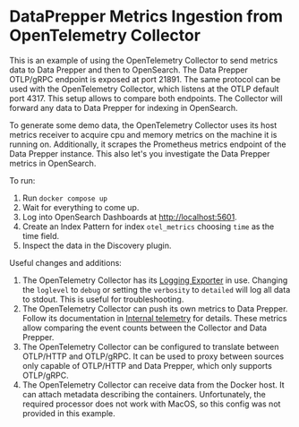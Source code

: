 # DataPrepper Metrics Ingestion from OpenTelemetry Collector

This is an example of using the OpenTelemetry Collector to send metrics data to Data Prepper and then to OpenSearch.
The Data Prepper OTLP/gRPC endpoint is exposed at port 21891. 
The same protocol can be used with the OpenTelemetry Collector, which listens at the OTLP default port 4317.
This setup allows to compare both endpoints.
The Collector will forward any data to Data Prepper for indexing in OpenSearch.

To generate some demo data, the OpenTelemetry Collector uses its host metrics receiver to acquire cpu and memory metrics on the machine it is running on.
Additionally, it scrapes the Prometheus metrics endpoint of the Data Prepper instance.
This also let's you investigate the Data Prepper metrics in OpenSearch.

To run:

1. Run `docker compose up`
2. Wait for everything to come up.
3. Log into OpenSearch Dashboards at <http://localhost:5601>.
4. Create an Index Pattern for index `otel_metrics` choosing `time` as the time field.
5. Inspect the data in the Discovery plugin.

Useful changes and additions:

1. The OpenTelemetry Collector has its [Logging Exporter](https://github.com/open-telemetry/opentelemetry-collector/blob/main/exporter/loggingexporter/README.md) in use. Changing the `loglevel` to `debug` or setting the `verbosity` to `detailed` will log all data to stdout. This is useful for troubleshooting.
2. The OpenTelemetry Collector can push its own metrics to Data Prepper. Follow its documentation in [Internal telemetry](https://opentelemetry.io/docs/collector/internal-telemetry/#use-internal-telemetry-to-monitor-the-collector) for details. These metrics allow comparing the event counts between the Collector and Data Prepper.
3. The OpenTelemetry Collector can be configured to translate between OTLP/HTTP and OTLP/gRPC. It can be used to proxy between sources only capable of OTLP/HTTP and Data Prepper, which only supports OTLP/gRPC.
4. The OpenTelemetry Collector can receive data from the Docker host. It can attach metadata describing the containers. Unfortunately, the required processor does not work with MacOS, so this config was not provided in this example.
